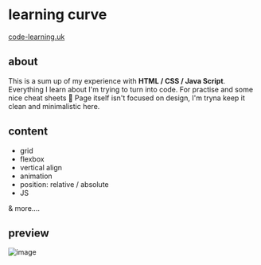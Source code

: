 # learning curve

[code-learning.uk](http://www.code-learning.uk)


## about

This is a sum up of my experience with **HTML / CSS / Java Script**. Everything I learn about I'm trying to turn into code. For practise and some nice cheat sheets 🤘 
Page itself isn't focused on design, I'm tryna keep it clean and minimalistic here. 


## content

* grid
* flexbox
* vertical align
* animation
* position: relative / absolute
* JS 


& more....

## preview

![image](https://skdoosh.uk/preview2.png)






